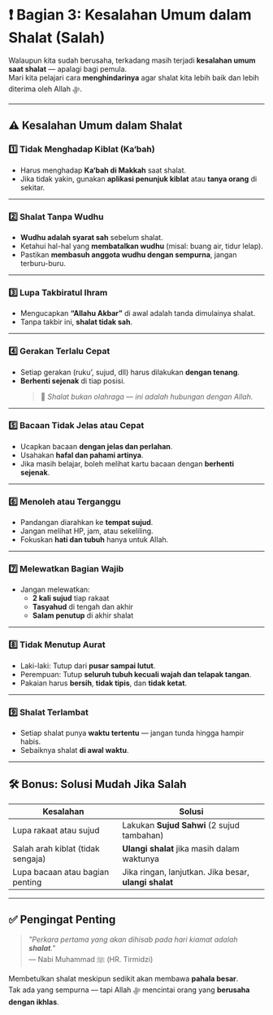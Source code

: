 # ❗ Bagian 3: Kesalahan Umum dalam Shalat (Salah)

Walaupun kita sudah berusaha, terkadang masih terjadi **kesalahan umum saat shalat** — apalagi bagi pemula.  
Mari kita pelajari cara **menghindarinya** agar shalat kita lebih baik dan lebih diterima oleh Allah ﷻ.

---

## ⚠️ Kesalahan Umum dalam Shalat

### 1️⃣ Tidak Menghadap Kiblat (Ka‘bah)

- Harus menghadap **Ka‘bah di Makkah** saat shalat.
- Jika tidak yakin, gunakan **aplikasi penunjuk kiblat** atau **tanya orang** di sekitar.

---

### 2️⃣ Shalat Tanpa Wudhu

- **Wudhu adalah syarat sah** sebelum shalat.
- Ketahui hal-hal yang **membatalkan wudhu** (misal: buang air, tidur lelap).
- Pastikan **membasuh anggota wudhu dengan sempurna**, jangan terburu-buru.

---

### 3️⃣ Lupa Takbiratul Ihram

- Mengucapkan **“Allahu Akbar”** di awal adalah tanda dimulainya shalat.
- Tanpa takbir ini, **shalat tidak sah**.

---

### 4️⃣ Gerakan Terlalu Cepat

- Setiap gerakan (ruku’, sujud, dll) harus dilakukan **dengan tenang**.
- **Berhenti sejenak** di tiap posisi.
  > 🧘 _Shalat bukan olahraga — ini adalah hubungan dengan Allah._

---

### 5️⃣ Bacaan Tidak Jelas atau Cepat

- Ucapkan bacaan **dengan jelas dan perlahan**.
- Usahakan **hafal dan pahami artinya**.
- Jika masih belajar, boleh melihat kartu bacaan dengan **berhenti sejenak**.

---

### 6️⃣ Menoleh atau Terganggu

- Pandangan diarahkan ke **tempat sujud**.
- Jangan melihat HP, jam, atau sekeliling.
- Fokuskan **hati dan tubuh** hanya untuk Allah.

---

### 7️⃣ Melewatkan Bagian Wajib

- Jangan melewatkan:
  - **2 kali sujud** tiap rakaat
  - **Tasyahud** di tengah dan akhir
  - **Salam penutup** di akhir shalat

---

### 8️⃣ Tidak Menutup Aurat

- Laki-laki: Tutup dari **pusar sampai lutut**.
- Perempuan: Tutup **seluruh tubuh kecuali wajah dan telapak tangan**.
- Pakaian harus **bersih**, **tidak tipis**, dan **tidak ketat**.

---

### 9️⃣ Shalat Terlambat

- Setiap shalat punya **waktu tertentu** — jangan tunda hingga hampir habis.
- Sebaiknya shalat **di awal waktu**.

---

## 🛠️ Bonus: Solusi Mudah Jika Salah

| Kesalahan                         | Solusi                                                |
| --------------------------------- | ----------------------------------------------------- |
| Lupa rakaat atau sujud            | Lakukan **Sujud Sahwi** (2 sujud tambahan)            |
| Salah arah kiblat (tidak sengaja) | **Ulangi shalat** jika masih dalam waktunya           |
| Lupa bacaan atau bagian penting   | Jika ringan, lanjutkan. Jika besar, **ulangi shalat** |

---

## ✅ Pengingat Penting

> _"Perkara pertama yang akan dihisab pada hari kiamat adalah **shalat**."_  
> — Nabi Muhammad ﷺ (HR. Tirmidzi)

Membetulkan shalat meskipun sedikit akan membawa **pahala besar**.  
Tak ada yang sempurna — tapi Allah ﷻ mencintai orang yang **berusaha dengan ikhlas**.
